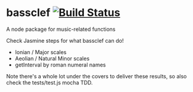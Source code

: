 # bassclef [![Build Status](https://travis-ci.org/grondak/bassclef.svg?branch=master)](https://travis-ci.org/grondak/bassclef)
A node package for music-related functions

Check Jasmine steps for what bassclef can do!
* Ionian / Major scales
* Aeolian / Natural Minor scales
* getInterval by roman numeral names

Note there's a whole lot under the covers to deliver
these results, so also check the tests/test.js mocha TDD.
